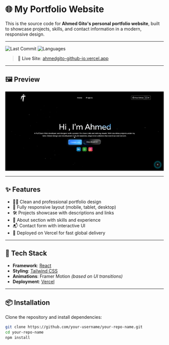 # 🌐 My Portfolio Website

This is the source code for **Ahmed Gito's personal portfolio website**, built to showcase projects, skills, and contact information in a modern, responsive design.

---

![Last Commit](https://img.shields.io/github/last-commit/Ahmedgito/My-Portfolio-Web)
![Languages](https://img.shields.io/github/languages/top/Ahmedgito/My-Portfolio-Web)

> 🔗 **Live Site**: [ahmedgito-github-io.vercel.app](https://ahmedgito-github-io.vercel.app)

---

## 🖼️ Preview

![Portfolio Screenshot](./public/screenshot.png)

---

## ✨ Features

- 🧑‍💻 Clean and professional portfolio design
- 📱 Fully responsive layout (mobile, tablet, desktop)
- 🛠️ Projects showcase with descriptions and links
- 📇 About section with skills and experience
- 📬 Contact form with interactive UI
- 🚀 Deployed on Vercel for fast global delivery

---

## 🧰 Tech Stack

- **Framework**: [React](https://reactjs.org/)
- **Styling**: [Tailwind CSS](https://tailwindcss.com/)
- **Animations**: Framer Motion *(based on UI transitions)*
- **Deployment**: [Vercel](https://vercel.com/)

---

## 📦 Installation

Clone the repository and install dependencies:

```bash
git clone https://github.com/your-username/your-repo-name.git
cd your-repo-name
npm install
